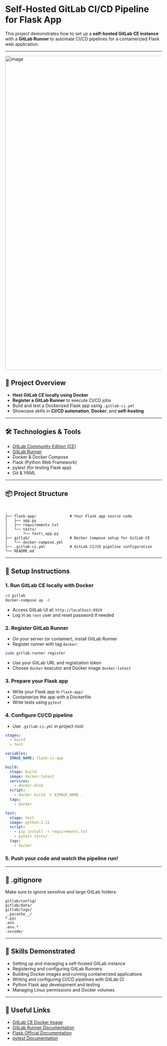 # Self-Hosted GitLab CI/CD Pipeline for Flask App

This project demonstrates how to set up a **self-hosted GitLab CE instance** with a **GitLab Runner** to automate CI/CD pipelines for a containerized Flask web application.

---

<img width="1879" height="1009" alt="image" src="https://github.com/user-attachments/assets/34318554-8180-41d3-9e78-2f9ef5a9a748" />


## 🚀 Project Overview

- **Host GitLab CE locally using Docker**
- **Register a GitLab Runner** to execute CI/CD jobs
- Build and test a Dockerized Flask app using `.gitlab-ci.yml`
- Showcase skills in **CI/CD automation**, **Docker**, and **self-hosting**

---

## 🛠️ Technologies & Tools

- [GitLab Community Edition (CE)](https://about.gitlab.com/install/)
- [GitLab Runner](https://docs.gitlab.com/runner/)
- Docker & Docker Compose
- Flask (Python Web Framework)
- pytest (for testing Flask app)
- Git & YAML

---

## 📦 Project Structure

```

.
├── flask-app/               # Your Flask app source code
│   ├── app.py
│   ├── requirements.txt
│   └── tests/
│       └── test\_app.py
├── gitlab/                  # Docker Compose setup for GitLab CE
│   └── docker-compose.yml
├── .gitlab-ci.yml           # GitLab CI/CD pipeline configuration
└── README.md

````

---

## 🔧 Setup Instructions

### 1. Run GitLab CE locally with Docker

```bash
cd gitlab
docker-compose up -d
````

* Access GitLab UI at: `http://localhost:8929`
* Log in as `root` user and reset password if needed

### 2. Register GitLab Runner

* On your server (or container), install GitLab Runner
* Register runner with tag `docker`:

```bash
sudo gitlab-runner register
```

* Use your GitLab URL and registration token
* Choose `docker` executor and Docker image `docker:latest`

### 3. Prepare your Flask app

* Write your Flask app in `flask-app/`
* Containerize the app with a Dockerfile
* Write tests using `pytest`

### 4. Configure CI/CD pipeline

* Use `.gitlab-ci.yml` in project root:

```yaml
stages:
  - build
  - test

variables:
  IMAGE_NAME: flask-ci-app

build:
  stage: build
  image: docker:latest
  services:
    - docker:dind
  script:
    - docker build -t $IMAGE_NAME .
  tags:
    - docker

test:
  stage: test
  image: python:3.11
  script:
    - pip install -r requirements.txt
    - pytest tests/
  tags:
    - docker
```

### 5. Push your code and watch the pipeline run!

---

## 📁 .gitignore

Make sure to ignore sensitive and large GitLab folders:

```
gitlab/config/
gitlab/data/
gitlab/logs/
__pycache__/
*.pyc
.env
.env.*
.vscode/
```

---

## 🎯 Skills Demonstrated

* Setting up and managing a self-hosted GitLab instance
* Registering and configuring GitLab Runners
* Building Docker images and running containerized applications
* Writing and configuring CI/CD pipelines with GitLab CI
* Python Flask app development and testing
* Managing Linux permissions and Docker volumes

---

## 🔗 Useful Links

* [GitLab CE Docker Image](https://hub.docker.com/r/gitlab/gitlab-ce)
* [GitLab Runner Documentation](https://docs.gitlab.com/runner/)
* [Flask Official Documentation](https://flask.palletsprojects.com/)
* [pytest Documentation](https://docs.pytest.org/)

